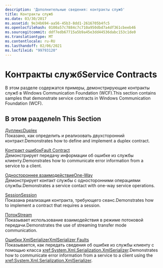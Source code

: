 ```yaml
---
description: 'Дополнительные сведения: контракты служб'
title: Контракты служб
ms.date: 03/30/2017
ms.assetid: 9e34b694-aa56-45b3-8dd1-2616705b4fc5
ms.openlocfilehash: 0100a57c7884c7c710a950dbd7a4df361cbeeb46
ms.sourcegitcommit: ddf7edb67715a5b9a45e3dd44536dabc153c1de0
ms.translationtype: MT
ms.contentlocale: ru-RU
ms.lasthandoff: 02/06/2021
ms.locfileid: "99793120"
---
```

# <a name="service-contracts"></a><span data-ttu-id="c633d-103">Контракты служб</span><span class="sxs-lookup"><span data-stu-id="c633d-103">Service Contracts</span></span>

<span data-ttu-id="c633d-104">В этом разделе содержатся примеры, демонстрирующие контракты служб в Windows Communication Foundation (WCF).</span><span class="sxs-lookup"><span data-stu-id="c633d-104">This section contains samples that demonstrate service contracts in Windows Communication Foundation (WCF).</span></span>  
  
## <a name="in-this-section"></a><span data-ttu-id="c633d-105">В этом разделе</span><span class="sxs-lookup"><span data-stu-id="c633d-105">In This Section</span></span>  

 [<span data-ttu-id="c633d-106">Дуплекс</span><span class="sxs-lookup"><span data-stu-id="c633d-106">Duplex</span></span>](duplex.md)  
 <span data-ttu-id="c633d-107">Показано, как определить и реализовать двухсторонний контракт.</span><span class="sxs-lookup"><span data-stu-id="c633d-107">Demonstrates how to define and implement a duplex contract.</span></span>  
  
 [<span data-ttu-id="c633d-108">Контракт ошибок</span><span class="sxs-lookup"><span data-stu-id="c633d-108">Fault Contract</span></span>](fault-contract.md)  
 <span data-ttu-id="c633d-109">Демонстрирует передачу информации об ошибке из службы клиенту.</span><span class="sxs-lookup"><span data-stu-id="c633d-109">Demonstrates how to communicate error information from a service to a client.</span></span>  
  
 [<span data-ttu-id="c633d-110">Одностороннее взаимодействие</span><span class="sxs-lookup"><span data-stu-id="c633d-110">One-Way</span></span>](one-way.md)  
 <span data-ttu-id="c633d-111">Демонстрирует контакт службы с односторонними операциями службы.</span><span class="sxs-lookup"><span data-stu-id="c633d-111">Demonstrates a service contact with one-way service operations.</span></span>  
  
 [<span data-ttu-id="c633d-112">Session</span><span class="sxs-lookup"><span data-stu-id="c633d-112">Session</span></span>](session.md)  
 <span data-ttu-id="c633d-113">Показана реализация контракта, требующего сеанс.</span><span class="sxs-lookup"><span data-stu-id="c633d-113">Demonstrates how to implement a contract that requires a session.</span></span>  
  
 [<span data-ttu-id="c633d-114">Поток</span><span class="sxs-lookup"><span data-stu-id="c633d-114">Stream</span></span>](stream.md)  
 <span data-ttu-id="c633d-115">Показывает использование взаимодействия в режиме потоковой передачи.</span><span class="sxs-lookup"><span data-stu-id="c633d-115">Demonstrates the use of streaming transfer mode communication.</span></span>  
  
 [<span data-ttu-id="c633d-116">Ошибки XmlSerializer</span><span class="sxs-lookup"><span data-stu-id="c633d-116">XmlSerializer Faults</span></span>](xmlserializer-faults.md)  
 <span data-ttu-id="c633d-117">Показывается, как передать сведения об ошибке из службы клиенту с помощью класса <xref:System.Xml.Serialization.XmlSerializer>.</span><span class="sxs-lookup"><span data-stu-id="c633d-117">Demonstrates how to communicate error information from a service to a client using the <xref:System.Xml.Serialization.XmlSerializer>.</span></span>
